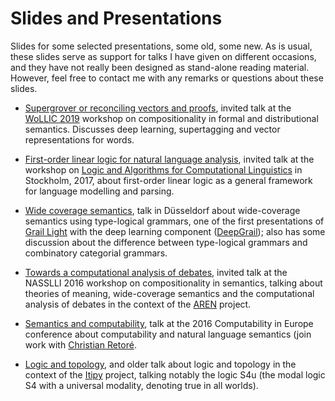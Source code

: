 # Slides and Presentations
Slides for some selected presentations, some old, some new. As is usual, these slides serve as support for talks I have given on different occasions, and they have not really been designed as stand-alone reading material. However, feel free to contact me with any remarks or questions about these slides.

* [Supergrover or reconciling vectors and proofs](WoLLIC2019.pdf), invited talk at the [WoLLIC 2019](https://wollic2019.sites.uu.nl) workshop on compositionality in formal and distributional semantics. Discusses deep learning, supertagging and vector representations for words.

* [First-order linear logic for natural language analysis](Stockholm2017), invited talk at the workshop on [Logic and Algorithms for Computational Linguistics](http://staff.math.su.se/rloukanova/LACompLing17.html) in Stockholm, 2017, about first-order linear logic as a general framework for language modelling and parsing.

* [Wide coverage semantics](WCS_Dusseldorf.pdf), talk in Düsseldorf about wide-coverage semantics using type-logical grammars, one of the first presentations of [Grail Light](https://richardmoot.github.io/GrailLight) with the deep learning component ([DeepGrail](https://richardmoot.github.io/DeepGrail)); also has some discussion about the difference between type-logical grammars and combinatory categorial grammars.

* [Towards a computational analysis of debates](NASSLLI2016.pdf), invited talk at the NASSLLI 2016 workshop on compositionality in semantics, talking about theories of meaning, wide-coverage semantics and the computational analysis of debates in the context of the [AREN](http://www.lirmm.fr/aren/) project.

* [Semantics and computability](cie_slides.pdf), talk at the 2016 Computability in Europe conference about computability and natural language semantics (join work with [Christian Retoré](https://www.lirmm.fr/~retore/).

* [Logic and topology](LogicAndTopology.pdf), and older talk about logic and topology in the context of the [Itipy](https://richardmoot.github.io/Itipy/) project, talking notably the logic S4u (the modal logic S4 with a universal modality, denoting true in all worlds).

